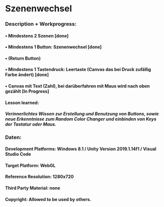 # Szenenwechsel

### Description + Workprogress: 
#### •	Mindestens 2 Szenen [done]
#### •	Mindestens 1 Button: Szenenwechsel [done]
#### •	(Return Button)
#### •	Mindestens 1 Tastendruck: Leertaste (Canvas das bei Druck zufällig Farbe ändert) [done]
#### •	Canvas mit Text (Zahl), bei darüberfahren mit Maus wird nach oben gezählt [In Progress]

#### Lesson learned:
##### Verinnerlichtes Wissen zur Erstellung und Benutzung von Buttons, sowie neue Erkenntnisse zum Random Color Changer und einbinden von Keys der Tastatur oder Maus.

### Daten:
#### Development Platforms: Windows 8.1 / Unity Version 2019.1.14f1 / Visual Studio Code
#### Target Platform: WebGL
#### Reference Resolution: 1280x720 
#### Third Party Material: none
#### Copyright: Allowed to be used by others.